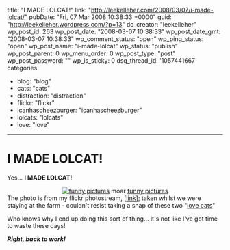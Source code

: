 title: "I MADE LOLCAT!"
link: "http://leekelleher.com/2008/03/07/i-made-lolcat/"
pubDate: "Fri, 07 Mar 2008 10:38:33 +0000"
guid: "http://leekelleher.wordpress.com/?p=13"
dc_creator: "leekelleher"
wp_post_id: 263
wp_post_date: "2008-03-07 10:38:33"
wp_post_date_gmt: "2008-03-07 10:38:33"
wp_comment_status: "open"
wp_ping_status: "open"
wp_post_name: "i-made-lolcat"
wp_status: "publish"
wp_post_parent: 0
wp_menu_order: 0
wp_post_type: "post"
wp_post_password: ""
wp_is_sticky: 0
dsq_thread_id: '1057441667'
categories:
  - blog: "blog"
  - cats: "cats"
  - distraction: "distraction"
  - flickr: "flickr"
  - icanhascheezburger: "icanhascheezburger"
  - lolcats: "lolcats"
  - love: "love"

---

# I MADE LOLCAT!

Yes... <b>I MADE LOLCAT!</b>
<div style="text-align:center;"><a href="http://mine.icanhascheezburger.com/view.aspx?ciid=717299"><img src="http://images.icanhascheezburger.com/completestore/2008/3/7/wertehluvk128493582662968750.jpg" alt="funny pictures" /></a>
moar <a href="http://icanhascheezburger.com/">funny pictures</a></div>
The photo is from my flickr photostream, [<a href="http://www.flickr.com/photos/leekelleher/1447683047/">link</a>]; taken whilst we were staying at the farm - couldn't resist taking a snap of these two "<a href="http://en.wikipedia.org/wiki/The_Lovecats">love cats</a>"

Who knows why I end up doing this sort of thing... it's not like I've got time to waste these days!

<i><b>Right, back to work! </b></i>